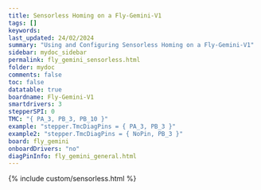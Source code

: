 ```yaml
---
title: Sensorless Homing on a Fly-Gemini-V1
tags: []
keywords: 
last_updated: 24/02/2024
summary: "Using and Configuring Sensorless Homing on a Fly-Gemini-V1"
sidebar: mydoc_sidebar
permalink: fly_gemini_sensorless.html
folder: mydoc
comments: false
toc: false
datatable: true
boardname: Fly-Gemini-V1
smartdrivers: 3
stepperSPI: 0
TMC: "{ PA_3, PB_3, PB_10 }"
example: "stepper.TmcDiagPins = { PA_3, PB_3 }"
example2: "stepper.TmcDiagPins = { NoPin, PB_3 }"
board: fly_gemini
onboardDrivers: "no"
diagPinInfo: fly_gemini_general.html
---
```


{% include custom/sensorless.html %}
